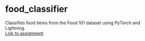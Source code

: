 # food_classifier

Classifies food items from the Food 101 dataset using PyTorch and Lightning.\
[Link to assignment](assignment.md)
